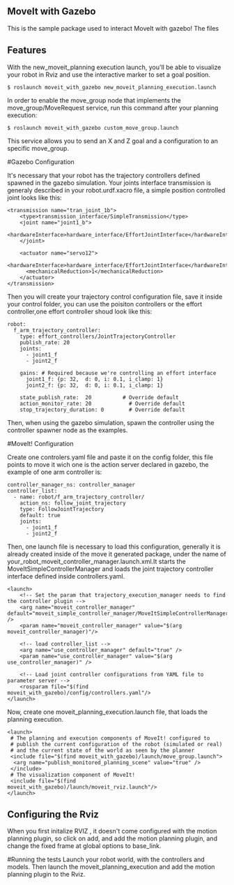## MoveIt with Gazebo
This is the sample package used to interact MoveIt with gazebo!
The files 

## Features
With the new_moveit_planning execution launch, you'll be able to visualize your robot in Rviz and use the interactive marker to set a goal position.
```
$ roslaunch moveit_with_gazebo new_moveit_planning_execution.launch
```
In order to enable the move_group node that implements the move_group/MoveRequest service, run this command after your planning execution:
```
$ roslaunch moveit_with_gazebo custom_move_group.launch
```

This service allows you to send an X and Z goal and a configuration to an specific move_group.

#Gazebo Configuration

It's necessary that your robot has the trajectory controllers defined spawned in the gazebo simulation.
Your joints interface transmission is generaly described in your robot.urdf.xacro file, a simple position controlled joint looks like this:

```
<transmission name="tran_joint_1b">
    <type>transmission_interface/SimpleTransmission</type>
    <joint name="joint1_b">
      <hardwareInterface>hardware_interface/EffortJointInterface</hardwareInterface>
    </joint>
    
    <actuator name="servo12">
      <hardwareInterface>hardware_interface/EffortJointInterface</hardwareInterface>
      <mechanicalReduction>1</mechanicalReduction>
    </actuator>
</transmission>
```

Then you will create your trajectory control configuration file, save it inside your control folder, you can use the poisiton controllers or the effort controller,one effort controller shoud look like this:
```
robot:
  f_arm_trajectory_controller:
    type: effort_controllers/JointTrajectoryController
    publish_rate: 20
    joints:
      - joint1_f
      - joint2_f

    gains: # Required because we're controlling an effort interface
      joint1_f: {p: 32,  d: 0, i: 0.1, i_clamp: 1}
      joint2_f: {p: 32,  d: 0, i: 0.1, i_clamp: 1}

    state_publish_rate:  20          # Override default
    action_monitor_rate: 20            # Override default
    stop_trajectory_duration: 0        # Override default
```

Then, when using the gazebo simulation, spawn the controller using the controller spawner node as the examples.

#MoveIt! Configuration

Create one controlers.yaml file and paste it on the config folder, this file points to move it wich one is the action server declared in gazebo, the example of one arm controller is:
```
controller_manager_ns: controller_manager
controller_list:
  - name: robot/f_arm_trajectory_controller/
    action_ns: follow_joint_trajectory
    type: FollowJointTrajectory
    default: true
    joints:
      - joint1_f
      - joint2_f

```
Then, one launch file is necessary to load this configuration, generally it is already created inside of the move it generated package, under the name of your_robot_moveit_controller_manager.launch.xml.It starts the MoveItSimpleControllerManager and loads the joint trajectory controller interface defined inside controllers.yaml.

```
<launch>
	<!-- Set the param that trajectory_execution_manager needs to find the controller plugin -->
	<arg name="moveit_controller_manager" default="moveit_simple_controller_manager/MoveItSimpleControllerManager" />
	<param name="moveit_controller_manager" value="$(arg moveit_controller_manager)"/>

	<!-- load controller_list -->
	<arg name="use_controller_manager" default="true" />
	<param name="use_controller_manager" value="$(arg use_controller_manager)" />

	<!-- Load joint controller configurations from YAML file to parameter server -->
	<rosparam file="$(find moveit_with_gazebo)/config/controllers.yaml"/>
</launch>
```

Now, create one moveit_planning_execution.launch file, that loads the planning execution.

```
<launch>
 # The planning and execution components of MoveIt! configured to 
 # publish the current configuration of the robot (simulated or real)
 # and the current state of the world as seen by the planner
 <include file="$(find moveit_with_gazebo)/launch/move_group.launch">
  <arg name="publish_monitored_planning_scene" value="true" />
 </include>
 # The visualization component of MoveIt!
 <include file="$(find moveit_with_gazebo)/launch/moveit_rviz.launch"/>
</launch>
```
## Configuring the Rviz
When you first initalize RVIZ , it doesn't come configured with the motion planning plugin, so click on add, and add the motion planning plugin,
and change the fixed frame at global options to base_link.

#Running the tests
Launch your robot world, with the controllers and models. Then launch the moveit_planning_execution and add the motion planning plugin to the Rviz.

